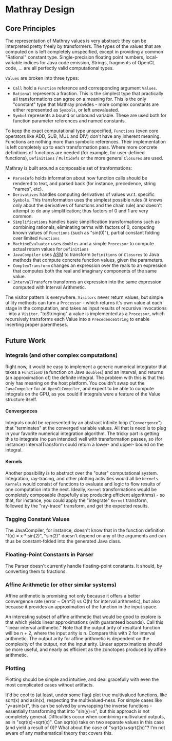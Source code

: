 # Mathray Design

## Core Principles

The representation of Mathray values is very abstract: they can be interpreted pretty freely by transformers.  The types of the values that are computed on is left completely unspecified, except in providing a common "Rational" constant type.  Single-precision floating point numbers, local-variable indices for Java code emission, Strings, fragments of OpenCL code, ... are all perfectly valid computational types.

<code>Values</code> are broken into three types:

* <code>Call</code> hold a <code>Function</code> reference and corresponding argument <code>Values</code>.
* <code>Rational</code> represents a fraction.  This is the simplest type that practically all transformations can agree on a meaning for.  This is the only "constant" type that Mathray provides - more complex constants are either represented as <code>Symbols</code>, or left unevaluated.
* <code>Symbol</code> represents a bound or unbound variable.  These are used both for function parameter references and named constants.

To keep the exact computational type unspecified, <code>Functions</code> (even core operators like ADD, SUB, MUL and DIV) don't have any inherent meaning.  Functions are nothing more than symbolic references.  Their implementation is left completely up to each transformation pass.  Where more concrete definitions of functions are needed (for example, for user-defined functions), <code>Definitions</code> / <code>Multidefs</code> or the more general <code>Closures</code> are used.

Mathray is built around a composable set of tranformations:

* <code>ParseInfo</code> holds information about how function calls should be rendered to text, and parsed back (for instance, precedence, string "names", etc).
* <code>Derivatives</code> handles computing derivatives of values w.r.t. specific <code>Symbols</code>.  This transformation uses the simplest possible rules (it knows only about the derivatives of functions and the chain rule) and doesn't attempt to do any simplification; thus factors of 0 and 1 are very common.
* <code>Simplifications</code> handles basic simplification transformations such as combining rationals, eliminating terms with factors of 0, computing known values of <code>Functions</code> (such as "sin(0)"), partial constant folding over limited <code>Functions</code>
* <code>MachineEvaluator</code> uses <code>doubles</code> and a simple <code>Processor</code> to compute actual return values for <code>Definitions</code>
* <code>JavaCompiler</code> uses [ASM](http://asm.ow2.org/) to transform <code>Definitions</code> or <code>Closures</code> to Java methods that compute concrete function values, given the parameters.
* <code>ComplexTransform</code> changes an expression over the reals to an expression that computes both the real and imaginary components of the same value.
* <code>IntervalTransform</code> transforms an expression into the same expression computed with Interval Arithmetic.

The visitor pattern is everywhere.  <code>Visitors</code> never return values, but simple utility methods can turn a <code>Processor</code> - which returns it's own value at each stage in the computation, and takes as input results of recursive invocations - into a <code>Visitor</code>.  "toStringing" a value is implemented as a <code>Processor</code>, which recursively transforms each Value into a <code>PrecedenceString</code> to enable inserting proper parentheses.

## Future Work

### Integrals (and other complex computations)

Right now, it would be easy to implement a generic numerical integrator that takes a <code>FunctionD</code> (a function on Java <code>doubles</code>) and an interval, and returns (an approximation of) the definite integral.  The problem with this is that this only has meaning on the host platform.  You couldn't swap out the <code>JavaCompiler</code> for an <code>OpenCLCompiler</code>, and expect to be able to compute integrals on the GPU, as you could if integrals were a feature of the Value structure itself.

#### Convergences

Integrals could be represented by an abstract infinite loop ("<code>Convergence</code>") that "terminates" at the converged variable values.  All that is need is to plug in your favorite numerical integration algorithm.  The tricky part is getting this to integrate (no pun intended) well with transformation passes, so (for instance) IntervalTransform could return a lower- and upper- bound on the integral.

#### Kernels

Another possibility is to abstract over the "outer" computational system.  Integration, ray-tracing, and other plotting activities would all be <code>Kernels</code>.  <code>Kernels</code> would consist of functions to evaluate and logic to flow results of one computation into the next.  Ideally, <code>Kernel</code> transformations would be completely composable (hopefully also producing efficient algorithms) - so that, for instance, you could apply the "integrate" <code>Kernel</code> transform, followed by the "ray-trace" transform, and get the expected results.

### Tagging Constant Values

The JavaCompiler, for instance, doesn't know that in the function definition "f(x) = x * sin(2)", "sin(2)" doesn't depend on any of the arguments and can thus be constant-folded into the generated Java class.

### Floating-Point Constants in Parser

The Parser doesn't currently handle floating-point constants.  It should, by converting them to fractions.

### Affine Arithmetic (or other similar systems)

Affine arithmetic is promising not only because it offers a better convergence rate (error ~ O(h^2) vs O(h) for interval arithmetic), but also because it provides an approximation of the function in the input space.

An interesting subset of affine arithmetic that would be good to explore is that which yields linear approximations (with guaranteed bounds).  Call this "linear interval arithmetic." Note that the output arity of resultant function will be n + 2, where the input arity is n.  Compare this with 2 for interval arithmetic.  The output arity for affine arithmetic is dependent on the complexity of the output, not the input arity.  Linear approximations should be more useful, and nearly as efficient as the zonotopes produced by affine arithmetic.

### Plotting

Plotting should be simple and intuitive, and deal gracefully with even the most complicated cases without artifacts.

It'd be cool to (at least, under some flag) plot true multivalued functions, like sqrt(x) and asin(x), respecting the multivalued-ness.  For simple cases like "y=asin(x)", this can be solved by unwrapping the inverse functions - essentially transforming that into "sin(y)=x", but this approach is not completely general.  Difficulties occur when combining multivalued outputs, as in "sqrt(x)+sqrt(x)". Can sqrt(x) take on two separate values in this case (and yield a result of 0)?  What about the case of "sqrt(x)+sqrt(2x)"?  I'm not aware of any mathematical theory that covers this.

